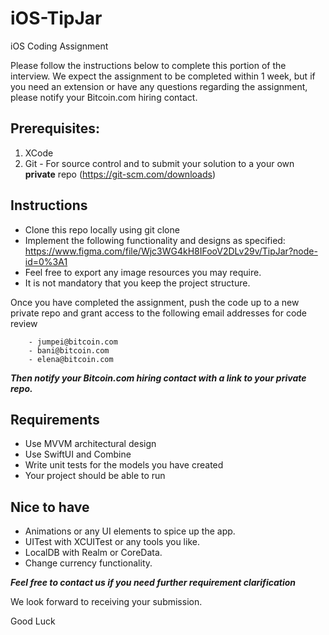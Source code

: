 # iOS-TipJar

iOS Coding Assignment

Please follow the instructions below to complete this portion of the interview.
We expect the assignment to be completed within 1 week, but if you need an extension or have any questions regarding the assignment, please notify your Bitcoin.com hiring contact.

## Prerequisites:

1. XCode
2. Git - For source control and to submit your solution to a your own **private** repo (https://git-scm.com/downloads)

## Instructions

- Clone this repo locally using git clone
- Implement the following functionality and designs as specified: https://www.figma.com/file/Wjc3WG4kH8IFooV2DLv29v/TipJar?node-id=0%3A1
- Feel free to export any image resources you may require.
- It is not mandatory that you keep the project structure.

Once you have completed the assignment, push the code up to a new private repo and grant access to the following email addresses for code review

        - jumpei@bitcoin.com
        - bani@bitcoin.com
        - elena@bitcoin.com


**_Then notify your Bitcoin.com hiring contact with a link to your private repo._**

## Requirements

- Use MVVM architectural design
- Use SwiftUI and Combine
- Write unit tests for the models you have created
- Your project should be able to run

## Nice to have

- Animations or any UI elements to spice up the app.
- UITest with XCUITest or any tools you like.
- LocalDB with Realm or CoreData.
- Change currency functionality.

**_Feel free to contact us if you need further requirement clarification_**

We look forward to receiving your submission.

Good Luck
